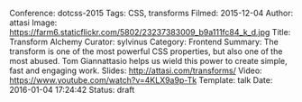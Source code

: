 Conference: dotcss-2015
Tags: CSS, transforms
Filmed: 2015-12-04
Author: attasi
Image: https://farm6.staticflickr.com/5802/23237383009_b9a111fc84_k_d.jpg
Title: Transform Alchemy
Curator: sylvinus
Category: Frontend
Summary: The transform is one of the most powerful CSS properties, but also one of the most abused. Tom Giannattasio helps us wield this power to create simple, fast and engaging work.
Slides: http://attasi.com/transforms/
Video: https://www.youtube.com/watch?v=4KLX9a9p-Tk
Template: talk
Date: 2016-01-04 17:24:42
Status: draft